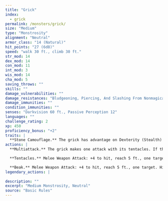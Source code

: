 ```yaml
---
title: "Grick"
index:
  - grick
permalink: /monsters/grick/
size: "Medium"
type: "Monstrosity"
alignment: "Neutral"
armor_class: "14 (Natural)"
hit_points: "27 (6d8)"
speed: "walk 30 ft., climb 30 ft."
str_mod: 14
dex_mod: 14
con_mod: 11
int_mod: 3
wis_mod: 14
cha_mod: 5
saving_throws: ""
skills: ""
damage_vulnerabilities: ""
damage_resistances: "Bludgeoning, Piercing, And Slashing From Nonmagical Weapons"
damage_immunities: ""
condition_immunities: ""
senses: "Darkvision 60 ft., Passive Perception 12"
languages: ""
challenge_rating: 2
xp: 450
proficiency_bonus: "+2"
traits: |
  **Stone Camouflage.** The grick has advantage on Dexterity (Stealth) checks made to hide in rocky terrain.
actions: |
  **Multiattack.** The grick makes one attack with its tentacles. If that attack hits, the grick can make one beak attack against the same target.

  **Tentacles.** Melee Weapon Attack: +4 to hit, reach 5 ft., one target. Hit: 9 (2d6 + 2) slashing damage.

  **Beak.** Melee Weapon Attack: +4 to hit, reach 5 ft., one target. Hit: 5 (1d6 + 2) piercing damage.  
legendary_actions: |
  
description: ""
excerpt: "Medium Monstrosity, Neutral"
source: "Basic Rules"
---
```

